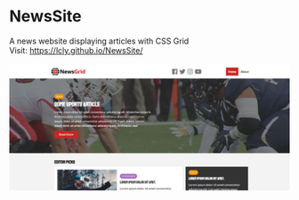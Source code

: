# NewsSite

A news website displaying articles with CSS Grid
<br/>
Visit: https://lcly.github.io/NewsSite/
<br/>
<br/>
![demo](demo.PNG)
